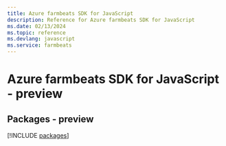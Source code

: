 ```yaml
---
title: Azure farmbeats SDK for JavaScript
description: Reference for Azure farmbeats SDK for JavaScript
ms.date: 02/13/2024
ms.topic: reference
ms.devlang: javascript
ms.service: farmbeats
---
```

# Azure farmbeats SDK for JavaScript - preview
## Packages - preview
[!INCLUDE [packages](farmbeats-index.md)]